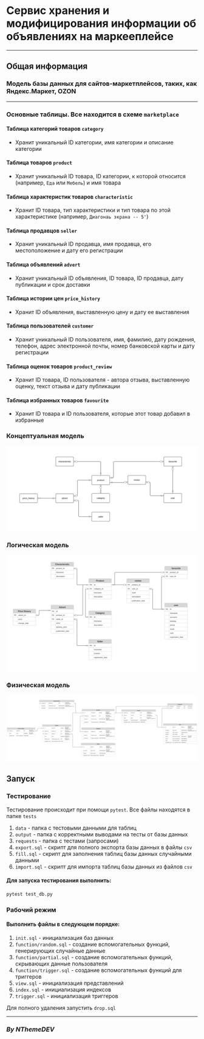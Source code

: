 # Сервис хранения и модифицирования информации об объявлениях на маркееплейсе

---
## Общая информация
### Модель базы данных для сайтов-маркетплейсов, таких, как Яндекс.Маркет, OZON

---
### Основные таблицы. Все находится в схеме `marketplace`
#### Таблица категорий товаров `category`
- Хранит уникальный ID категории, имя категории и описание категории
#### Таблица товаров `product`
- Хранит уникальный ID товара, ID категории, к которой относится (например, `Еда` или `Мебель`) и имя товара
#### Таблица характеристик товаров `characteristic`
- Хранит ID товара, тип характеристики и тип товара по этой характеристике (например, `Диагонаь экрана -- 5'`)
#### Таблица продавцов `seller`
- Хранит уникальный ID продавца, имя продавца, его местоположение и дату его регистрации
#### Таблица объявлений `advert`
- Хранит уникальный ID объявления, ID товара, ID продавца, дату публикации и срок доставки
#### Таблица истории цен `price_history`
- Хранит ID объявления, выставленную цену и дату ее выставления
#### Таблица пользователей `customer`
- Хранит уникальный ID пользователя, имя, фамилию, дату рождения, телефон, 
адрес электронной почты, номер банковской карты и дату регистрации
#### Таблица оценок товаров `product_review`
- Хранит ID товара, ID пользователя - автора отзыва, выставленную оценку, текст отзыва и дату публикации
#### Таблица избранных товаров `favourite`
- Хранит ID товара и ID пользователя, которые этот товар добавил в избранные

### Концептуальная модель
<img src="model/concept.jpg" alt="Картинка: концептуальная модель"/>

### Логическая модель
<img src="model/logic.jpg" alt="Картинка: логическая модель"/>

### Физическая модель
<img src="model/physical.jpg" alt="Картинка: физическая модель"/>

## Запуск
### Тестирование
Тестирование происходит при помощи `pytest`. Все файлы находятся в папке `tests`
1. `data` - папка с тестовыми данными для таблиц
2. `output` - папка с корректными выводами на тесты от базы данных
3. `requests` - папка с тестами (запросами)
4. `export.sql` - скрипт для полного экспорта базы данных в файлы `csv`
5. `fill.sql` - скрипт для заполнения таблиц базы данных случайными данными
6. `import.sql` - скрипт для импорта таблиц базы данных из файлов `csv`

#### Для запуска тестирования выполнить:
```bash
pytest test_db.py
```

### Рабочий режим
#### Выполнить файлы в следующем порядке:
1. `init.sql` - инициализация баз данных
2. `function/random.sql` - создание вспомогательных функций, генерирующих случайные данные
3. `function/partial.sql` - создание вспомогательных функций, скрывающих данные пользователя
4. `function/trigger.sql` - создание вспомогательных функций для триггеров
5. `view.sql` - инициализация представлений
6. `index.sql` - инициализация индексов
7. `trigger.sql` - инициализация триггеров

Для полного удаления запустить `drop.sql`

---
### ***By NThemeDEV***
